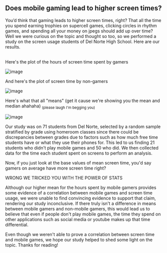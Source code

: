 ## Does mobile gaming lead to higher screen times?

You’d think that gaming leads to higher screen times, right?  That all the time you spend earning trophies on supercell games, clicking circles in rhythm games, and spending all your money on jpegs should add up over time? Well we were curious on the topic and thought so too, so we performed a study on the screen usage students of Del Norte High School.  Here are our results.
<br/><br/>


Here's the plot of the hours of screen time spent by gamers

![image](https://user-images.githubusercontent.com/70969105/154407248-bdb9716e-b46e-46c8-8286-e1544b4b8427.png)

And here's the plot of screen time by non-gamers

![image](https://user-images.githubusercontent.com/70969105/154406300-1f72ff02-5ae8-4445-b396-281987fb7017.png)

Here's what that all "means" (get it cause we're showing you the mean and median ahahaha) <sub>(please laugh I'm begging you)</sub>

![image](https://cdn.discordapp.com/attachments/933718247239483392/943761952449118248/unknown.png)

Our study was on 71 students from Del Norte, selected by a random sample stratified by grade using homeroom classes since there could be discrepancies between grades due to factors such as how much free time students have or what they use their phones for. This led to us finding 21 students who didn't play mobile games and 50 who did.  We then collected data for the time each student spent on screens to perform an analysis.

Now, if you just look at the base values of mean screen time, you'd say gamers on average have more screen time right?

WRONG WE TRICKED YOU WITH THE POWER OF STATS

Although our higher mean for the hours spent by mobile gamers provides some evidence of a correlation between mobile games and screen time usage, we were unable to find convincing evidence to support that claim, rendering our study inconclusive.  If there truly isn't a difference in means between mobile gamers and non-mobile gamers, this would lead us to believe that even if people don't play mobile games, the time they spend on other applications such as social media or youtube makes up that time differential.  

Even though we weren't able to prove a correlation between screen time and mobile games, we hope our study helped to shed some light on the topic.  Thanks for reading!
